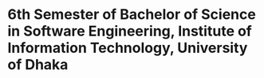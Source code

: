 # 6th Semester of Bachelor of Science in Software Engineering, Institute of Information Technology, University of Dhaka